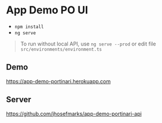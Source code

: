 # App Demo PO UI

- `npm install`
- `ng serve`

> To run without local API, use `ng serve --prod` or edit file `src/environments/environment.ts`

## Demo

https://app-demo-portinari.herokuapp.com

## Server

https://github.com/jhosefmarks/app-demo-portinari-api
